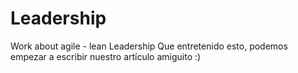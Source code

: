 # Leadership
Work about agile - lean Leadership
Que entretenido esto, podemos empezar a escribir nuestro artículo amiguito :)
